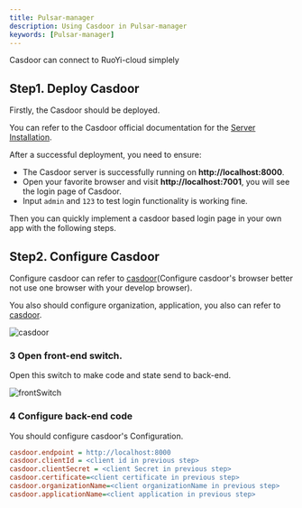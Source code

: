 ```yaml
---
title: Pulsar-manager
description: Using Casdoor in Pulsar-manager
keywords: [Pulsar-manager]
---
```


Casdoor can connect to RuoYi-cloud simplely

## Step1. Deploy Casdoor

Firstly, the Casdoor should be deployed. 

You can refer to the Casdoor official documentation for the [Server Installation](/docs/basic/server-installation).

After a successful deployment, you need to ensure:

- The Casdoor server is successfully running on **http://localhost:8000**.
- Open your favorite browser and visit **http://localhost:7001**, you will see the login page of Casdoor.
- Input `admin` and `123` to test login functionality is working fine.

Then you can quickly implement a casdoor based login page in your own app with the following steps.

## Step2. Configure Casdoor 
Configure casdoor can refer to [casdoor](https://door.casdoor.com/login)(Configure casdoor's browser better not use one browser with your develop browser).

You also should configure organization, application, you also can refer to [casdoor](https://door.casdoor.com/login).

![casdoor](/img/Pulsar-manager_casdoor.png)



### 3 Open front-end switch.
Open this switch to make code and state send to back-end.

![frontSwitch](/img/Pulsar-manager_frontSwitch.png)

### 4 Configure back-end code
You should configure casdoor's Configuration.
```ini
casdoor.endpoint = http://localhost:8000
casdoor.clientId = <client id in previous step>
casdoor.clientSecret = <client Secret in previous step>
casdoor.certificate=<client certificate in previous step>
casdoor.organizationName=<client organizationName in previous step>
casdoor.applicationName=<client application in previous step>
```
